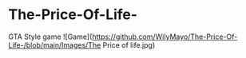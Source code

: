 # The-Price-Of-Life-
GTA Style game 
![Game](https://github.com/WilyMayo/The-Price-Of-Life-/blob/main/Images/The Price of life.jpg)

